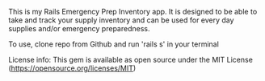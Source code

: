 This is my Rails Emergency Prep Inventory app.  It is designed to be able to take and track your supply inventory and can be used for every day supplies and/or emergency preparedness. 

To use, clone repo from Github and run 'rails s' in your terminal

License info: This gem is available as open source under the MIT License (https://opensource.org/licenses/MIT)